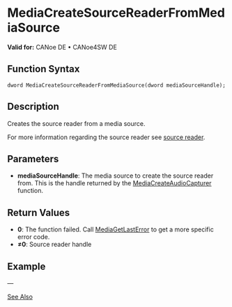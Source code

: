 # MediaCreateSourceReaderFromMediaSource

**Valid for:** CANoe DE • CANoe4SW DE

## Function Syntax

```plaintext
dword MediaCreateSourceReaderFromMediaSource(dword mediaSourceHandle);
```

## Description

Creates the source reader from a media source.

For more information regarding the source reader see [source reader](../CAPLfunctionsMediaSouceReader.md).

## Parameters

- **mediaSourceHandle**: The media source to create the source reader from. This is the handle returned by the [MediaCreateAudioCapturer](CAPLfunctionMediaCreateAudioCapturer.md) function.

## Return Values

- **0**: The function failed. Call [MediaGetLastError](CAPLfunctionMediaGetLastError.md) to get a more specific error code.
- **≠0**: Source reader handle

## Example

—

[See Also](javascript:void(0);)
